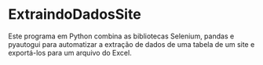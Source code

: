 # ExtraindoDadosSite

Este programa em Python combina as bibliotecas Selenium, pandas e pyautogui para automatizar a extração de dados de uma tabela de um site e exportá-los para um arquivo do Excel.
